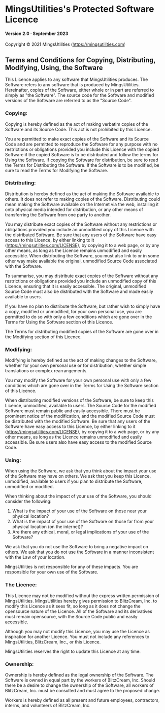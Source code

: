 # MingsUtilities's Protected Software Licence

#### Version 2.0 · September 2023

Copyright © 2021 MingsUtilities (https://mingsutilities.com)

## Terms and Conditions for Copying, Distributing, Modifying, Using, the Software

This Licence applies to any software that MingsUtilities produces. The Software refers to any software that is produced by MingsUtilities. Hereinafter, copies of the Software, either whole or in part are referred to simply as "the Software". The source code for the Software and modified versions of the Software are referred to as the "Source Code".

### Copying:

Copying is hereby defined as the act of making verbatim copies of the Software and its Source Code. This act is not prohibited by this Licence.

You are permitted to make exact copies of the Software and its Source Code and are permitted to reproduce the Software for any purpose with no restrictions or obligations provided you include this Licence with the copied Software if the copied Software is to be distributed and follow the terms for Using the Software. If copying the Software for distribution, be sure to read the Terms for Distributing the Software. If the Software is to be modified, be sure to read the Terms for Modifying the Software.

### Distributing:

Distribution is hereby defined as the act of making the Software available to others. It does not refer to making copies of the Software. Distributing could mean making the Software available on the Internet via the web, installing it onto physical media intended for distribution, or any other means of transferring the Software from one party to another.

You may distribute exact copies of the Software without any restrictions or obligations provided you include an unmodified copy of this Licence with the distributed Software. Be sure that any users of the Software have easy access to this Licence, by either linking to it (https://mingsutilities.com/LICENSE), by copying it to a web page, or by any other means, as long as the Licence remains unmodified and easily accessible. When distributing the Software, you must also link to or in some other way make available the original, unmodified Source Code associated with the Software.

To summarise, you may distribute exact copies of the Software without any restrictions or obligations provided you include an unmodified copy of this Licence, ensuring that it is easily accessible. The original, unmodified Source Code must also be distributed with the Software and made easily available to users.

If you have no plan to distribute the Software, but rather wish to simply have a copy, modified or unmodified, for your own personal use, you are permitted to do so with only a few conditions which are gone over in the Terms for Using the Software section of this Licence.

The Terms for distributing modified copies of the Software are gone over in the Modifying section of this Licence.

### Modifying:

Modifying is hereby defined as the act of making changes to the Software, whether for your own personal use or for distribution, whether simple translations or complex rearrangements.

You may modify the Software for your own personal use with only a few conditions which are gone over in the Terms for Using the Software section of this Licence.

When distributing modified versions of the Software, be sure to keep this Licence, unmodified, available to users. The Source Code for the modified Software must remain public and easily accessible. There must be prominent notice of the modification, and the modified Source Code must be distributed with the modified Software. Be sure that any users of the Software have easy access to this Licence, by either linking to it (https://mingsutilities.com/LICENSE), by copying it to a web page, or by any other means, as long as the Licence remains unmodified and easily accessible. Be sure users also have easy access to the modified Source Code.

### Using:

When using the Software, we ask that you think about the impact your use of the Software may have on others. We ask that you keep this Licence, unmodified, available to users if you plan to distribute the Software, unmodified or modified.

When thinking about the impact of your use of the Software, you should consider the following:
1. What is the impact of your use of the Software on those near your physical location?
2. What is the impact of your use of the Software on those far from your physical location (on the internet)?
3. Are there any ethical, moral, or legal implications of your use of the Software?

We ask that you do not use the Software to bring a negative impact on others. We ask that you do not use the Software in a manner inconsistent with the Law of your location.

MingsUtilities is not responsible for any of these impacts. You are responsible for your own use of the Software.

### The Licence:

This Licence may not be modified without the express written permission of MingsUtilities. MingsUtilities hereby gives permission to BlitzCream, Inc. to modify this Licence as it sees fit, so long as it does not change the opensource nature of the Licence. All of the Software and its derivatives must remain opensource, with the Source Code public and easily accessible.

Although you may not modify this Licence, you may use the Licence as inspiration for another Licence. You must not include any references to MingsUtilities, BlitzCream, Inc., or this Licence.

MingsUtilities reserves the right to update this Licence at any time.

### Ownership:

Ownership is hereby defined as the legal ownership of the Software. The Software is owned in equal part by the workers of BlitzCream, Inc. Should there be a desire to change the ownership of the Software, all workers of BlitzCream, Inc. must be consulted and must agree to the proposed change.

Workers is hereby defined as all present and future employees, contractors, interns, and volunteers of BlitzCream, Inc.
